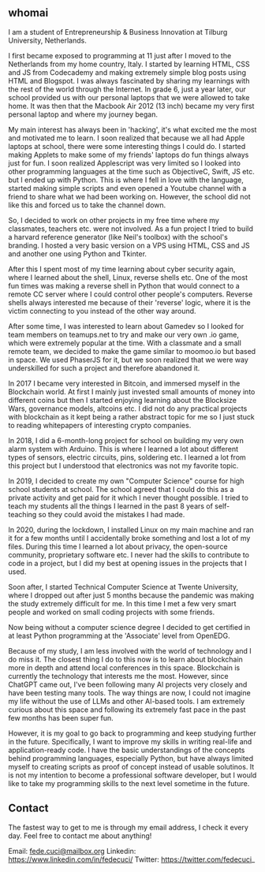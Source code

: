 ## whomai

I am a student of Entrepreneurship & Business Innovation at Tilburg University, Netherlands.

I first became exposed to programming at 11 just after I moved to the Netherlands from my home country, Italy. I started by learning HTML, CSS and JS from Codecademy and making extremely simple blog posts using HTML and Blogspot. I was always fascinated by sharing my learnings with the rest of the world through the Internet. In grade 6, just a year later, our school provided us with our personal laptops that we were allowed to take home. It was then that the Macbook Air 2012 (13 inch) became my very first personal laptop and where my journey began.

My main interest has always been in 'hacking', it's what excited me the most and motivated me to learn. I soon realized that because we all had Apple laptops at school, there were some interesting things I could do. I started making Applets to make some of my friends' laptops do fun things always just for fun. I soon realized Applescript was very limited so I looked into other programming languages at the time such as ObjectiveC, Swift, JS etc. but I ended up with Python. This is where I fell in love with the language, started making simple scripts and even opened a Youtube channel with a friend to share what we had been working on. However, the school did not like this and forced us to take the channel down.

So, I decided to work on other projects in my free time where my classmates, teachers etc. were not involved. As a fun project I tried to build a harvard reference generator (like Neil's toolbox) with the school's branding. I hosted a very basic version on a VPS using HTML, CSS and JS and another one using Python and Tkinter.

After this I spent most of my time learning about cyber security again, where I learned about the shell, Linux, reverse shells etc. One of the most fun times was making a reverse shell in Python that would connect to a remote CC server where I could control other people's computers. Reverse shells always interested me because of their 'reverse' logic, where it is the victim connecting to you instead of the other way around.

After some time, I was interested to learn about Gamedev so I looked for team members on teamups.net to try and make our very own .io game, which were extremely popular at the time. With a classmate and a small remote team, we decided to make the game similar to moomoo.io but based in space. We used PhaserJS for it, but we soon realized that we were way underskilled for such a project and therefore abandoned it.

In 2017 I became very interested in Bitcoin, and immersed myself in the Blockchain world. At first I mainly just invested small amounts of money into different coins but then I started enjoying learning about the Blocksize Wars, governance models, altcoins etc. I did not do any practical projects with blockchain as it kept being a rather abstract topic for me so I just stuck to reading whitepapers of interesting crypto companies.

In 2018, I did a 6-month-long project for school on building my very own alarm system with Arduino. This is where I learned a lot about different types of sensors, electric circuits, pins, soldering etc. I learned a lot from this project but I understood that electronics was not my favorite topic.

In 2019, I decided to create my own "Computer Science" course for high school students at school. The school agreed that I could do this as a private activity and get paid for it which I never thought possible. I tried to teach my students all the things I learned in the past 8 years of self-teaching so they could avoid the mistakes I had made.

In 2020, during the lockdown, I installed Linux on my main machine and ran it for a few months until I accidentally broke something and lost a lot of my files. During this time I learned a lot about privacy, the open-source community, proprietary software etc. I never had the skills to contribute to code in a project, but I did my best at opening issues in the projects that I used. 

Soon after, I started Technical Computer Science at Twente University, where I dropped out after just 5 months because the pandemic was making the study extremely difficult for me. In this time I met a few very smart people and worked on small coding projects with some friends.

Now being without a computer science degree I decided to get certified in at least Python programming at the 'Associate' level from OpenEDG. 

Because of my study, I am less involved with the world of technology and I do miss it. The closest thing I do to this now is to learn about blockchain more in depth and attend local conferences in this space. Blockchain is currently the technology that interests me the most. However, since ChatGPT came out, I've been following many AI projects very closely and have been testing many tools. The way things are now, I could not imagine my life without the use of LLMs and other AI-based tools. I am extremely curious about this space and following its extremely fast pace in the past few months has been super fun.

However, it is my goal to go back to programming and keep studying further in the future. Specifically, I want to improve my skills in writing real-life and application-ready code. I have the basic understandings of the concepts behind programming languages, especially Python, but have always limited myself to creating scripts as proof of concept instead of usable solutinos. It is not my intention to become a professional software developer, but I would like to take my programming skills to the next level sometime in the future.

## Contact

The fastest way to get to me is through my email address, I check it every day. Feel free to contact me about anything!

Email: fede.cuci@mailbox.org
Linkedin: https://www.linkedin.com/in/fedecuci/
Twitter: https://twitter.com/fedecuci_

